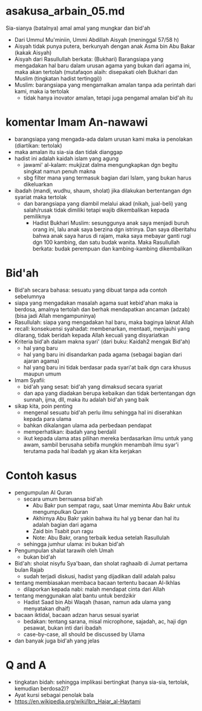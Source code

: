 # asakusa_arbain_05.md
Sia-sianya (batalnya) amal amal yang mungkar dan bid'ah

* Dari Ummul Mu'miniin, Ummi Abdillah Aisyah (meninggal 57/58 h)
* Aisyah tidak punya putera, berkunyah dengan anak Asma bin Abu Bakar (kakak Aisyah)
* Aisyah dari Rasullullah berkata: 
  (Bukhari) Barangsiapa yang mengadakan hal baru dalam urusan agama yang bukan dari agama ini, 
  maka akan tertolah (mutafaqon alaih: disepakati oleh Bukhari dan Muslim (tingkatan hadist tertinggi))
* Muslim: barangsiapa yang mengamalkan amalan tanpa ada perintah dari kami, maka ia tertolak
  * tidak hanya inovator amalan, tetapi juga pengamal amalan bid'ah itu

# komentar Imam An-nawawi
* barangsiapa yang mengada-ada dalam urusan kami maka ia penolakan (diartikan: tertolak)
* maka amalan itu sia-sia dan tidak dianggap
* hadist ini adalah kaidah islam yang agung
  * jawami' al-kalam: mukjizat dalma mengungkapkan dgn begitu singkat namun penuh makna
  * sbg filter mana yang termasuk bagian dari Islam, yang bukan harus dikeluarkan
* ibadah (mandi, wudhu, shaum, sholat) jika dilakukan bertentangan dgn syariat maka tertolak
  * dan barangsiapa yang diambil melalui akad (nikah, jual-beli) yang salah/rusak tidak dimiliki 
    tetapi wajib dikembalikan kepada pemiliknya
    * Hadist Bukhari Muslim: sesunggunya anak saya menjadi buruh orang ini, lalu anak saya berzina dgn istrinya.
       Dan saya diberitahu bahwa anak saya harus di rajam, maka saya mebayar ganti rugi dgn 100 kambing, dan 
       satu budak wanita.
       Maka Rasullullah berkata: budak perempuan dan kambing-kambing dikembalikan
   
 # Bid'ah
 * Bid'ah secara bahasa: sesuatu yang dibuat tanpa ada contoh sebelumnya
 * siapa yang mengadakan masalah agama suat kebid'ahan maka ia berdosa, 
    amalnya tertolah dan berhak mendapatkan ancaman (adzab) (bisa jadi Allah mengampuninya)
 * Rasullulah: siapa yang mengadakan hal baru, maka baginya laknat Allah
 * recall: konsekuensi syahadat:
    membenarkan, mentaati, menjauhi yang dilarang, tidak beridah kepada Allah kecuali yang disyariatkan
 * Kriteria bid'ah dalam makna syari' (dari buku: Kaidah2 mengak Bid'ah)
   * hal yang baru
   * hal yang baru ini disandarkan pada agama (sebagai bagian dari ajaran agama)
   * hal yang baru ini tidak berdasar pada syari'at baik dgn cara khusus maupun umum
 * Imam Syafii: 
   * bid'ah yang sesat: bid'ah yang dimaksud secara syariat
   * dan apa yang diadakan berupa kebaikan dan tidak bertentangan dgn sunnah, ijma, dll, 
      maka itu adalah bid'ah yang baik
 * sikap kita, poin penting
   * mengenal sesuatu bid'ah perlu ilmu sehingga hal ini diserahkan kepada para ulama
   * bahkan dikalangan ulama ada perbedaan pendapat
   * memperhatikan: ibadah yang berdalil
   * ikut kepada ulama atas pilihan mereka berdasarkan ilmu untuk yang awam, sambil berusaha sebifa mungkin
     menambah ilmu syar'i terutama pada hal ibadah yg akan kita kerjakan
     
 # Contoh kasus
 * pengumpulan Al Quran
   * secara umum bernuansa bid'ah
     * Abu Bakr pun sempat ragu, saat Umar meminta Abu Bakr untuk mengumpulkan Quran
     * Akhirnya Abu Bakr yakin bahwa itu hal yg benar dan hal itu adalah bagian dari agama
     * Zaid bin Tsabit pun ragu
     * Note: Abu Bakr, orang terbaik kedua setelah Rasullulah
   * sehingga jumhur ulama: ini bukan bid'ah
* Pengumpulan shalat tarawih oleh Umah
  * bukan bid'ah
* Bid'ah: sholat nisyfu Sya'baan, dan sholat raghaaib di Jumat pertama bulan Rajab
  * sudah terjadi diskusi, hadist yang dijadikan dalil adalah palsu
* tentang membiasakan membaca bacaan tertentu bacaan Al-Ikhlas
  * dilaporkan kepada nabi: malah mendapat cinta dari Allah
* tentang menggunakan alat bantu untuk berdzikir
  * Hadist Saad bin Abi Waqah (hasan, namun ada ulama yang menyatakan dhaif)
* bacaan iktidal, bacaan adzan harus sesuai syariat
  * bedakan: tentang sarana, misal microphone, sajadah, ac, haji dgn pesawat, bukan inti dari ibadah
  * case-by-case, all should be discussed by Ulama
* dan banyak juga bid'ah yang jelas

 # Q and A
 * tingkatan bidah: sehingga implikasi bertingkat (hanya sia-sia, tertolak, kemudian berdosa2)?
 * Ayat kursi sebagai penolak bala
 * https://en.wikipedia.org/wiki/Ibn_Hajar_al-Haytami
